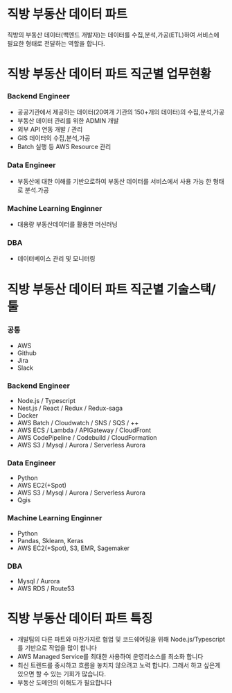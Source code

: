 # 직방 부동산 데이터 파트

직방의 부동산 데이터(백엔드 개발자)는 데이터를 수집,분석,가공(ETL)하여 서비스에 필요한 형태로 전달하는 역할을 합니다.

# 직방 부동산 데이터 파트 직군별 업무현황 

### Backend Engineer

* 공공기관에서 제공하는 데이터(20여개 기관의 150+개의 데이터)의 수집,분석,가공  
* 부동산 데이터 관리를 위한 ADMIN 개발 
* 외부 API 연동 개발 / 관리
* GIS 데이터의 수집,분석,가공
* Batch 실행 등 AWS Resource 관리

### Data Engineer

* 부동산에 대한 이해를 기반으로하여 부동산 데이터를 서비스에서 사용 가능 한 형태로 분석.가공

### Machine Learning Enginner

* 대용량 부동산데이터를 활용한 머신러닝

### DBA

* 데이터베이스 관리 및 모니터링 

# 직방 부동산 데이터 파트 직군별 기술스택/툴

### 공통

* AWS
* Github
* Jira
* Slack

### Backend Engineer

* Node.js / Typescript
* Nest.js / React / Redux / Redux-saga
* Docker
* AWS Batch / Cloudwatch / SNS / SQS / ++
* AWS ECS / Lambda / APIGateway / CloudFront 
* AWS CodePipeline / Codebuild / CloudFormation 
* AWS S3 / Mysql / Aurora / Serverless Aurora 

### Data Engineer

* Python
* AWS EC2(+Spot)
* AWS S3 / Mysql / Aurora / Serverless Aurora 
* Qgis

### Machine Learning Enginner

* Python
* Pandas, Sklearn, Keras
* AWS EC2(+Spot), S3, EMR, Sagemaker

### DBA

* Mysql / Aurora
* AWS RDS / Route53

# 직방 부동산 데이터 파트 특징

* 개발팀의 다른 파트와 마찬가지로 협업 및 코드쉐어링을 위해 Node.js/Typescript를 기반으로 작업을 많이 합니다
* AWS Managed Service를 최대한 사용하여 운영리소스를 최소화 합니다
* 최신 트렌드를 중시하고 흐름을 놓치지 않으려고 노력 합니다. 그래서 하고 싶은게 있으면 할 수 있는 기회가 많습니다.
* 부동산 도메인의 이해도가 필요합니다

